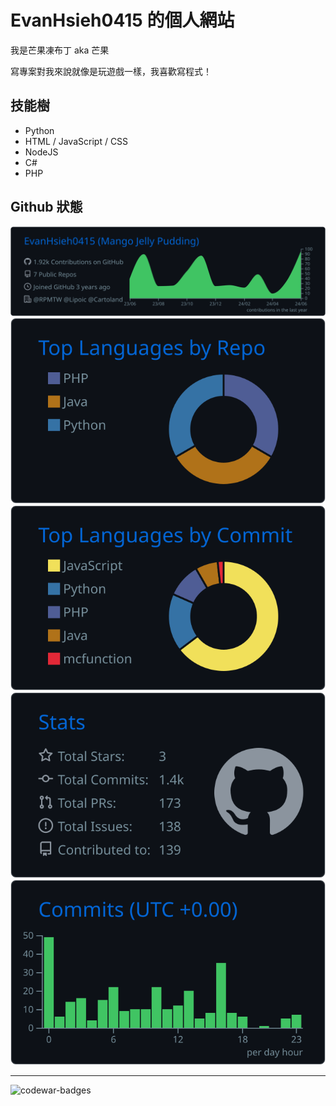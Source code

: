 # EvanHsieh0415 的個人網站

我是芒果凍布丁 aka 芒果  

寫專案對我來說就像是玩遊戲一樣，我喜歡寫程式！

## 技能樹

- Python
- HTML / JavaScript / CSS
- NodeJS
- C#
- PHP

## Github 狀態

[![](https://raw.githubusercontent.com/EvanHsieh0415/github-profile-summary-cards/master/profile-summary-card-output/github_dark/0-profile-details.svg)](https://github.com/vn7n24fzkq/github-profile-summary-cards)
[![](https://raw.githubusercontent.com/EvanHsieh0415/github-profile-summary-cards/master/profile-summary-card-output/github_dark/1-repos-per-language.svg)](https://github.com/vn7n24fzkq/github-profile-summary-cards) [![](https://raw.githubusercontent.com/EvanHsieh0415/github-profile-summary-cards/master/profile-summary-card-output/github_dark/2-most-commit-language.svg)](https://github.com/vn7n24fzkq/github-profile-summary-cards)
[![](https://raw.githubusercontent.com/EvanHsieh0415/github-profile-summary-cards/master/profile-summary-card-output/github_dark/3-stats.svg)](https://github.com/vn7n24fzkq/github-profile-summary-cards) [![](https://raw.githubusercontent.com/EvanHsieh0415/github-profile-summary-cards/master/profile-summary-card-output/github_dark/4-productive-time.svg)](https://github.com/vn7n24fzkq/github-profile-summary-cards)

---

![codewar-badges](https://www.codewars.com/users/EvanHsieh0415/badges/large)